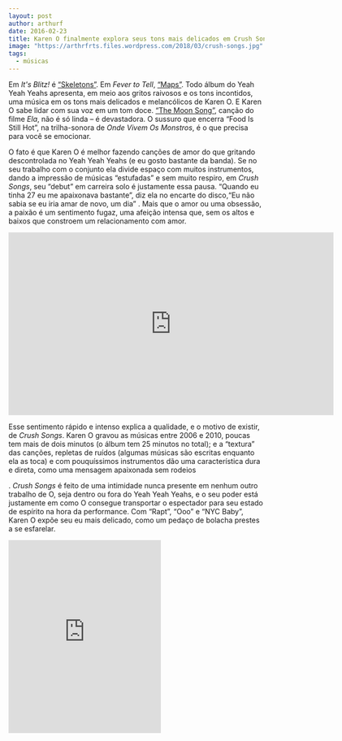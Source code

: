 ```yaml
---
layout: post
author: arthurf
date: 2016-02-23
title: Karen O finalmente explora seus tons mais delicados em Crush Songs
image: "https://arthrfrts.files.wordpress.com/2018/03/crush-songs.jpg"
tags:
  - músicas
---
```


Em _It's Blitz!_ é [“Skeletons”](https://youtu.be/6ZnIDwnWJtA). Em _Fever to Tell_, [“Maps”](https://youtu.be/oIIxlgcuQRU). Todo álbum do Yeah Yeah Yeahs apresenta, em meio aos gritos raivosos e os tons incontidos, uma música em os tons mais delicados e melancólicos de Karen O. E Karen O sabe lidar com sua voz em um tom doce. [“The Moon Song”](https://soundcloud.com/warner-bros-pictures/karen-o-the-moon-song), canção do filme _Ela_, não é só linda – é devastadora. O sussuro que encerra “Food Is Still Hot”, na trilha-sonora de _Onde Vivem Os Monstros_, é o que precisa para você se emocionar.

O fato é que Karen O é melhor fazendo canções de amor do que gritando descontrolada no Yeah Yeah Yeahs (e eu gosto bastante da banda). Se no seu trabalho com o conjunto ela divide espaço com muitos instrumentos, dando a impressão de músicas “estufadas” e sem muito respiro, em _Crush Songs_, seu “debut” em carreira solo é justamente essa pausa. “Quando eu tinha 27 eu me apaixonava bastante”, diz ela no encarte do disco,“Eu não sabia se eu iria amar de novo, um dia” . Mais que o amor ou uma obsessão,  a paixão é um sentimento fugaz, uma afeição intensa que, sem os altos e baixos que constroem um relacionamento com amor.

<iframe width="640" height="360" src="https://www.youtube-nocookie.com/embed/DtVk9otjN24" frameborder="0" allow="autoplay; encrypted-media" allowfullscreen></iframe>

Esse sentimento rápido e intenso explica a qualidade, e o motivo de existir, de _Crush Songs_. Karen O gravou as músicas entre 2006 e 2010, poucas tem mais de dois minutos (o álbum tem 25 minutos no total); e a “textura” das canções, repletas de ruídos (algumas músicas são escritas enquanto ela as toca) e com pouquíssimos instrumentos dão uma característica dura e direta, como uma mensagem apaixonada sem rodeios

. _Crush Songs_ é feito de uma intimidade nunca presente em nenhum outro trabalho de O, seja dentro ou fora do Yeah Yeah Yeahs, e o seu poder está justamente em como O consegue transportar o espectador para seu estado de espírito na hora da performance. Com “Rapt”, “Ooo” e “NYC Baby”, Karen O expõe seu eu mais delicado, como um pedaço de bolacha prestes a se esfarelar.

<iframe src="https://open.spotify.com/embed/track/59oqCc0LKWJjuVu58geNoR" width="300" height="380" frameborder="0" allowtransparency="true" allow="encrypted-media"></iframe>
